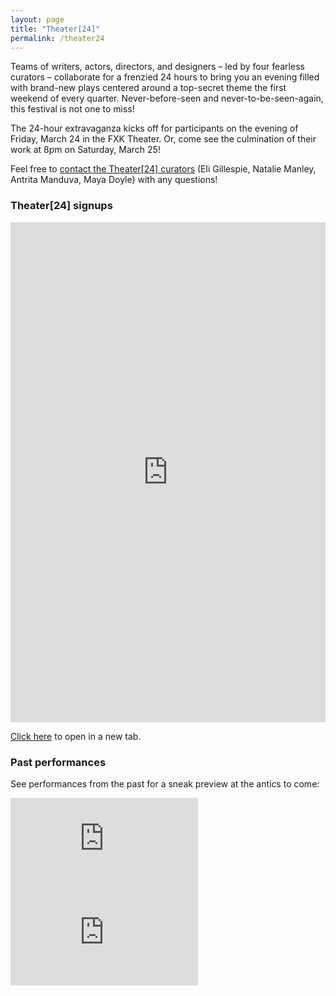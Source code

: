 ```yaml
---
layout: page
title: "Theater[24]"
permalink: /theater24
---
```


Teams of writers, actors, directors, and designers – led by four fearless curators – collaborate for a frenzied 24 hours to bring you an evening filled with brand-new plays centered around a top-secret theme the first weekend of every quarter. Never-before-seen and never-to-be-seen-again, this festival is not one to miss!

The 24-hour extravaganza kicks off for participants on the evening of Friday, March 24 in the FXK Theater. Or, come see the culmination of their work at 8pm on Saturday, March 25! 

Feel free to [contact the Theater[24] curators](mailto:beth9@uchicago.edu,nmanley@uchicago.edu,amanduva@uchicago.edu,mayacdoyle@uchicago.edu) (Eli Gillespie, Natalie Manley, Antrita Manduva, Maya Doyle) with any questions!

### Theater[24] signups

<p><iframe src="https://urldefense.com/v3/__https://forms.gle/J8oBbVW8hJVyH8CA6__;!!BpyFHLRN4TMTrA!6QPomWR4kZEAaiI9spze_BM1l6i9BpW60vbboQVoRrinixbQM0ySa7hwxjj7wV2idQBv7ix857sUMCJ-G7Y6TQ$" style="width:100%" height="800" frameborder="0" marginheight="0" marginwidth="0">Loading…</iframe></p>

<a href="https://urldefense.com/v3/__https://forms.gle/J8oBbVW8hJVyH8CA6__;!!BpyFHLRN4TMTrA!6QPomWR4kZEAaiI9spze_BM1l6i9BpW60vbboQVoRrinixbQM0ySa7hwxjj7wV2idQBv7ix857sUMCJ-G7Y6TQ$" target="_blank">Click here</a> to open in a new tab.

### Past performances

See performances from the past for a sneak preview at the antics to come:

<div class="video-player-wrapper">
  <iframe src="https://player.vimeo.com/video/787765633" class="video-player" frameborder="0" allow="autoplay; fullscreen; picture-in-picture" allowfullscreen></iframe>
</div>

<div class="video-player-wrapper">
  <iframe src="https://player.vimeo.com/video/697731738" class="video-player" frameborder="0" allow="autoplay; fullscreen; picture-in-picture" allowfullscreen></iframe>
</div>
